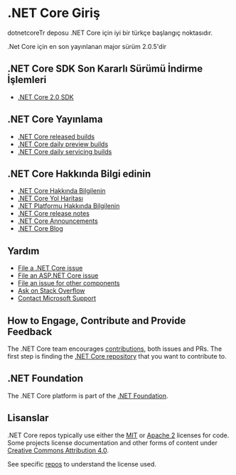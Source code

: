 ﻿# .NET Core Giriş

dotnetcoreTr deposu .NET Core için iyi bir türkçe başlangıç noktasıdır.

.Net Core için en son yayınlanan major sürüm 2.0.5'dir

## .NET Core SDK Son Kararlı Sürümü İndirme İşlemleri

* [.NET Core 2.0 SDK](release-notes/download-archives/2.0.5-download.md)

## .NET Core Yayınlama

* [.NET Core released builds](release-notes/README.md)
* [.NET Core daily preview builds](daily-builds.md)
* [.NET Core daily servicing builds](daily-builds-servicing.md)

## .NET Core Hakkında Bilgi edinin

* [.NET Core Hakkında Bilgilenin](https://docs.microsoft.com/dotnet/core)
* [.NET Core Yol Haritası](blob/master/roadmap.md)
* [.NET Platformu Hakkında Bilgilenin](https://docs.microsoft.com/dotnet/standard/)
* [.NET Core release notes](https://github.com/dotnet/core/blob/master/release-notes/README.md)
* [.NET Core Announcements](https://github.com/dotnet/announcements)
* [.NET Core Blog](https://blogs.msdn.microsoft.com/dotnet/tag/net-core/)

## Yardım

* [File a .NET Core issue](issues)
* [File an ASP.NET Core issue](issues)
* [File an issue for other components](Documentation/core-repos.md)
* [Ask on Stack Overflow](https://stackoverflow.com/questions/tagged/.net-core)
* [Contact Microsoft Support](https://support.microsoft.com/contactus/)

## How to Engage, Contribute and Provide Feedback

The .NET Core team encourages [contributions](https://github.com/dotnet/coreclr/blob/master/Documentation/project-docs/contributing.md), both issues and PRs. The first step is finding the [.NET Core repository](Documentation/core-repos.md) that you want to contribute to.

## .NET Foundation

The .NET Core platform is part of the [.NET Foundation](http://www.dotnetfoundation.org).

## Lisanslar

.NET Core repos typically use either the [MIT](LICENSE.TXT) or
[Apache 2](http://www.apache.org/licenses/LICENSE-2.0) licenses for code.
Some projects license documentation and other forms of content under
[Creative Commons Attribution 4.0](http://creativecommons.org/licenses/by/4.0/).

See specific [repos](Documentation/core-repos.md) to understand the license used.
